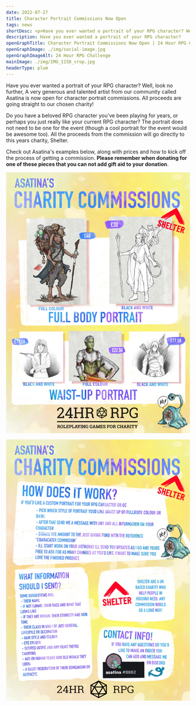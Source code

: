 ```yaml
---
date: 2022-07-27
title: Character Portrait Commissions Now Open
tags: news
shortDesc: <p>Have you ever wanted a portrait of your RPG character? Well, look no further, A very generous and talented artist from our community called Asatina is now open for character portrait commissions. All proceeds are going straight to our chosen charity!</p>
description: Have you ever wanted a portrait of your RPG character?
openGraphTitle: Character Portrait Commissions Now Open | 24 Hour RPG Challenge 2022
openGraphImage: ./img/social-image.jpg
openGraphImageAlt: 24 Hour RPG Challenge
mainImage: ./img/IMG_1158_crop.jpg
headerType: plum
---
```


Have you ever wanted a portrait of your RPG character? Well, look no further, A very generous and talented artist from our community called Asatina is now open for character portrait commissions. All proceeds are going straight to our chosen charity!

Do you have a beloved RPG character you've been playing for years, or perhaps you just really like your current RPG character? The portrait does not need to be one for the event (though a cool portrait for the event would be awesome too). All the proceeds from the commission will go directly to this years charity, Shelter.

Check out Asatina's examples below, along with prices and how to kick off the process of getting a commission. **Please remember when donating for one of these pieces that you can not add gift aid to your donation**.

![commission sheet one](/img/IMG_1158.jpg)

![commission sheet two](/img/IMG_1202.jpg)
